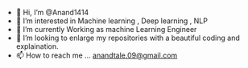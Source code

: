 - 👋 Hi, I’m @Anand1414
- 👀 I’m interested in Machine learning , Deep learning , NLP 
- 🌱 I’m currently Working as machine Learning Engineer
- 💞️ I’m looking to enlarge my repositories with a beautiful coding and explaination.
- 📫 How to reach me ... anandtale.09@gmail.com

<!---
Anand1414 is a ✨ special ✨ repository because its `README.md` (this file) appears on your GitHub profile.
You can click the Preview link to take a look at your changes.
--->

